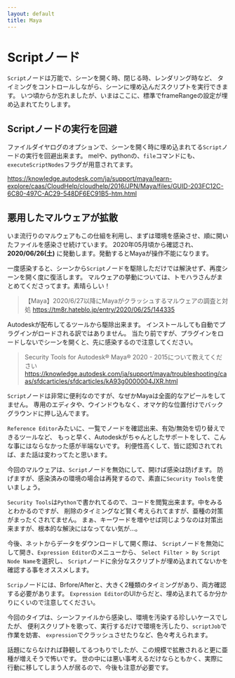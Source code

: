 ```yaml
---
layout: default
title: Maya
---
```


<!-- # Maya Basic -->

<!-- Scriptノード, マルウェア, malware, Expression Editor -->

# Scriptノード

`Script`ノードは万能で、シーンを開く時、閉じる時、レンダリング時など、
タイミングをコントロールしながら、シーンに埋め込んだスクリプトを実行できます。
いつ頃からか忘れましたが、いまはここに、標準でframeRangeの設定が埋め込まれてたりします。

## Scriptノードの実行を回避

ファイルダイヤログのオプションで、シーンを開く時に埋め込まれてる`Script`ノードの実行を回避出来ます。
melや、pythonの、`file`コマンドにも、`executeScriptNodes`フラグが用意されてます。

https://knowledge.autodesk.com/ja/support/maya/learn-explore/caas/CloudHelp/cloudhelp/2016/JPN/Maya/files/GUID-203FC12C-6C80-497C-AC29-548DF6EC91B5-htm.html

## 悪用したマルウェアが拡散

いま流行りのマルウェアもこの仕組を利用し、まずは環境を感染させ、順に開いたファイルを感染させ続けています。
2020年05月頃から確認され、 **2020/06/26(土)** に発動します。発動するとMayaが操作不能になります。

一度感染すると、シーンから`Script`ノードを駆除しただけでは解決せず、再度シーンを開く度に復活します。
マルウェアの挙動については、トモハラさんがまとめてくださってます。素晴らしい！

> 【Maya】2020/6/27以降にMayaがクラッシュするマルウェアの調査と対処
https://tm8r.hateblo.jp/entry/2020/06/25/144335

Autodeskが配布してるツールから駆除出来ます。
インストールしても自動でプラグインがロードされる訳ではありません。
当たり前ですが、プラグインをロードしないでシーンを開くと、先に感染するので注意してください。

> Security Tools for Autodesk® Maya® 2020 - 2015について教えてください
https://knowledge.autodesk.com/ja/support/maya/troubleshooting/caas/sfdcarticles/sfdcarticles/kA93g0000004JXR.html

`Script`ノードは非常に便利なのですが、なぜかMayaは全面的なアピールをしてません。
専用のエディタや、ウインドウもなく、オマケ的な位置付けでバックグラウンドに押し込んでます。

`Reference Editor`みたいに、一覧でノードを確認出来、有効/無効を切り替えできるツールなど、
もっと早く、Autodeskがちゃんとしたサポートをして、こんな事にはならなかった感が半端ないです。
利便性高くして、皆に認知されてれば、また話は変わってたと思います。

今回のマルウェアは、`Script`ノードを無効にして、開けば感染は防げます。
防げますが、感染済みの環境の場合は再発するので、素直に`Security Tools`を使いましょう。

`Security Tools`は`Python`で書かれてるので、コードを閲覧出来ます。中をみるとわかるのですが、
削除のタイミングなど賢く考えられてますが、亜種の対策がまったくされてません。
まぁ、キーワードを増やせば同じようなのは対策出来ますが、根本的な解決にはなってない気が…。

今後、ネットからデータをダウンロードして開く際は、
`Script`ノードを無効にして開き、`Expression Editor`のメニューから、
`Select Filter > By Script Node Name`を選択し、
`Script`ノードに余分なスクリプトが埋め込まれてないかを確認する事をオススメします。

`Scrip`ノードには、Brfore/Afterと、大きく2種類のタイミングがあり、両方確認する必要があります。
`Expression Editor`のUIからだと、埋め込まれてるか分かりにくいので注意してください。

今回のタイプは、シーンファイルから感染し、環境を汚染する珍しいケースでしたが、
便利スクリプトを歌って、実行するだけで環境を汚したり、`scriptJob`で作業を妨害、
`expression`でクラッシュさせたりなど、色々考えられます。

話題にならなければ静観してるつもりでしたが、この規模で拡散されると更に亜種が増えそうで怖いです。
世の中には悪い事考えるだけならともかく、実際に行動に移してしまう人が居るので、今後も注意が必要です。
